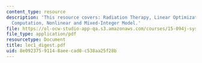 ```yaml
---
content_type: resource
description: 'This resource covers: Radiation Therapy, Linear Optimization Model,
  Computation, Nonlinear and Mixed-Integer Model.'
file: https://ol-ocw-studio-app-qa.s3.amazonaws.com/courses/15-094j-systems-optimization-models-and-computation-sma-5223-spring-2004/8e09237591148aeecad0c538aa25f28b_lec1_digest.pdf
file_type: application/pdf
resourcetype: Document
title: lec1_digest.pdf
uid: 8e092375-9114-8aee-cad0-c538aa25f28b
---
```

